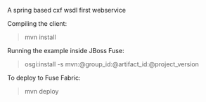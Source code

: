 A spring based cxf wsdl first webservice


Compiling the client:

   >mvn install


Running the example inside JBoss Fuse:

   >osgi:install -s mvn:@group_id:@artifact_id:@project_version

To deploy to Fuse Fabric:

   >mvn deploy
